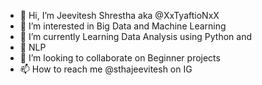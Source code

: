 - 👋 Hi, I’m Jeevitesh Shrestha aka @XxTyaftioNxX 
- 👀 I’m interested in Big Data and Machine Learning 
- 🌱 I’m currently Learning Data Analysis using Python and 
- 🌱 NLP
- 💞️ I’m looking to collaborate on Beginner projects
- 📫 How to reach me @sthajeevitesh on IG

<!---
XxTyaftioNxX/XxTyaftioNxX is a ✨ special ✨ repository because its `README.md` (this file) appears on your GitHub profile.
You can click the Preview link to take a look at your changes.
--->
